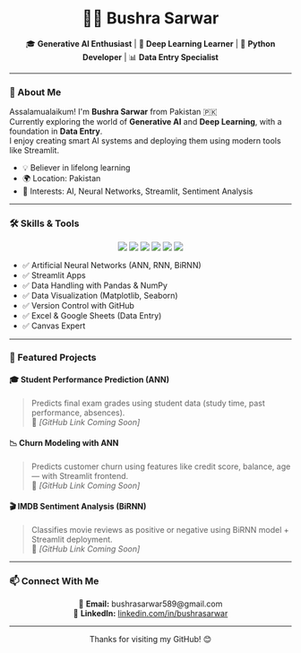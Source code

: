 <h1 align="center">👩‍💻 Bushra Sarwar</h1>
<p align="center">
  🎓 <b>Generative AI Enthusiast</b> | 🧠 <b>Deep Learning Learner</b> |  🧠 <b>Python Developer</b>  | 📊 <b>Data Entry Specialist</b>
</p>

---

### 🌟 About Me

Assalamualaikum! I'm **Bushra Sarwar** from Pakistan 🇵🇰  
Currently exploring the world of **Generative AI** and **Deep Learning**, with a foundation in **Data Entry**.  
I enjoy creating smart AI systems and deploying them using modern tools like Streamlit.  

- 💡 Believer in lifelong learning  
- 🌍 Location: Pakistan  
- 🧠 Interests: AI, Neural Networks, Streamlit, Sentiment Analysis

---

### 🛠️ Skills & Tools

<p align="center">
  <img src="https://img.shields.io/badge/Python-3776AB?style=for-the-badge&logo=python&logoColor=white"/>
  <img src="https://img.shields.io/badge/NumPy-013243?style=for-the-badge&logo=numpy&logoColor=white"/>
  <img src="https://img.shields.io/badge/Pandas-150458?style=for-the-badge&logo=pandas&logoColor=white"/>
  <img src="https://img.shields.io/badge/Streamlit-FF4B4B?style=for-the-badge&logo=streamlit&logoColor=white"/>
  <img src="https://img.shields.io/badge/Matplotlib-11557C?style=for-the-badge&logo=matplotlib&logoColor=white"/>
  <img src="https://img.shields.io/badge/GitHub-181717?style=for-the-badge&logo=github&logoColor=white"/>
</p>

- ✅ Artificial Neural Networks (ANN, RNN, BiRNN)  
- ✅ Streamlit Apps  
- ✅ Data Handling with Pandas & NumPy  
- ✅ Data Visualization (Matplotlib, Seaborn)  
- ✅ Version Control with GitHub
- ✅ Excel & Google Sheets (Data Entry)
- ✅ Canvas Expert
  



---

### 📁 Featured Projects

#### 🎓 Student Performance Prediction (ANN)
> Predicts final exam grades using student data (study time, past performance, absences).  
> 🔗 *[GitHub Link Coming Soon]*

#### 📉 Churn Modeling with ANN
> Predicts customer churn using features like credit score, balance, age — with Streamlit frontend.  
> 🔗 *[GitHub Link Coming Soon]*

#### 🎬 IMDB Sentiment Analysis (BiRNN)
> Classifies movie reviews as positive or negative using BiRNN model + Streamlit deployment.  
> 🔗 *[GitHub Link Coming Soon]*

---

### 📫 Connect With Me

<p align="center">
  📧 <b>Email:</b> bushrasarwar589@gmail.com <br>
  🔗 <b>LinkedIn:</b> <a href="https://www.linkedin.com/in/bushrasarwar">linkedin.com/in/bushrasarwar</a>
</p>

---

<p align="center">Thanks for visiting my GitHub! 😊</p>
